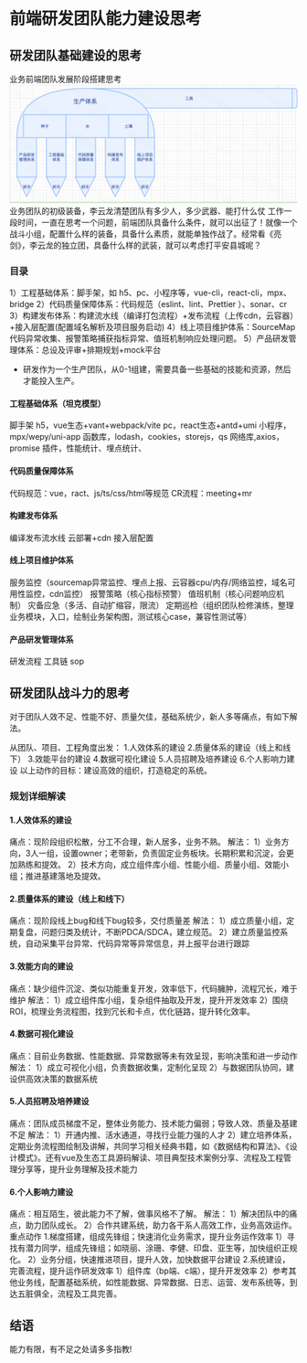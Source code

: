 # 前端研发团队能力建设思考


## 研发团队基础建设的思考
业务前端团队发展阶段搭建思考
![架构图](./imgs/dev1.png)
业务团队的初级装备，李云龙清楚团队有多少人，多少武器、能打什么仗
工作一段时间，一直在思考一个问题，前端团队具备什么条件，就可以出征了！就像一个战斗小组，配置什么样的装备，具备什么素质，就能单独作战了。经常看《亮剑》，李云龙的独立团，具备什么样的武装，就可以考虑打平安县城呢？
### 目录
1）工程基础体系：脚手架，如 h5、pc、小程序等，vue-cli，react-cli，mpx、bridge
2）代码质量保障体系：代码规范（eslint、lint、Prettier ）、sonar、cr
3）构建发布体系：构建流水线（编译打包流程）+发布流程（上传cdn，云容器）+接入层配置(配置域名解析及项目服务启动)
4）线上项目维护体系：SourceMap代码异常收集、报警策略捕获指标异常、值班机制响应处理问题。
5）产品研发管理体系：总设及评审+排期规划+mock平台

- 研发作为一个生产团队，从0-1组建，需要具备一些基础的技能和资源，然后才能投入生产。
‌
#### 工程基础体系（坦克模型）
脚手架
h5，vue生态+vant+webpack/vite
pc，react生态+antd+umi
小程序，mpx/wepy/uni-app
函数库，lodash，cookies，storejs，qs
网络库,axios，promise
插件，性能统计、埋点统计、


#### 代码质量保障体系
代码规范：vue，ract、js/ts/css/html等规范
CR流程：meeting+mr

#### 构建发布体系
编译发布流水线
云部署+cdn
接入层配置

#### 线上项目维护体系
服务监控（sourcemap异常监控、埋点上报、云容器cpu/内存/网络监控，域名可用性监控，cdn监控）
报警策略（核心指标预警）
值班机制（核心问题响应机制）
灾备应急（多活、自动扩缩容，限流）
定期巡检（组织团队检修演练，整理业务模块，入口，绘制业务架构图，测试核心case，兼容性测试等）

#### 产品研发管理体系
研发流程
工具链
sop



## 研发团队战斗力的思考
对于团队人效不足、性能不好、质量欠佳，基础系统少，新人多等痛点，有如下解法。

从团队、项目、工程角度出发：
1.人效体系的建设
2.质量体系的建设（线上和线下）
3.效能平台的建设
4.数据可视化建设
5.人员招聘及培养建设
6.个人影响力建设
以上动作的目标：建设高效的组织，打造稳定的系统。
### 规划详细解读
#### 1.人效体系的建设
痛点：现阶段组织松散，分工不合理，新人居多，业务不熟。
解法：
1）业务方向，3人一组，设置owner；老带新，负责固定业务板块。长期积累和沉淀，会更加熟练和提效。
2）技术方向，成立组件库小组、性能小组、质量小组、效能小组；推进基建落地及提效。
#### 2.质量体系的建设（线上和线下）
痛点：现阶段线上bug和线下bug较多，交付质量差
解法：
1）成立质量小组，定期复盘，问题归类及统计，不断PDCA/SDCA，建立规范。
2）建立质量监控系统，自动采集平台异常、代码异常等异常信息，并上报平台进行跟踪
#### 3.效能方向的建设
痛点：缺少组件沉淀、类似功能重复开发，效率低下，代码臃肿，流程冗长，难于维护
解法：
1）成立组件库小组，复杂组件抽取及开发，提升开发效率
2）围绕ROI，梳理业务流程图，找到冗长和卡点，优化链路，提升转化效率。
#### 4.数据可视化建设
痛点：目前业务数据、性能数据、异常数据等未有效呈现，影响决策和进一步动作
解法：
1）成立可视化小组，负责数据收集，定制化呈现
2）与数据团队协同，建设供高效决策的数据系统
#### 5.人员招聘及培养建设
痛点：团队成员梯度不足，整体业务能力、技术能力偏弱；导致人效、质量及基建不足
解法：
1）开通内推、活水通道，寻找行业能力强的人才
2）建立培养体系，定期业务流程图绘制及讲解，共同学习相关经典书籍，如《数据结构和算法》、《设计模式》。还有vue及生态工具源码解读、项目典型技术案例分享、流程及工程管理分享等，提升业务理解及技术能力
#### 6.个人影响力建设
痛点：相互陌生，彼此能力不了解，做事风格不了解。
解法：
1）解决团队中的痛点，助力团队成长。
2）合作共建系统，助力各干系人高效工作，业务高效运作。
重点动作
1.梯度搭建，组成先锋组；快速消化业务需求，提升业务运作效率
1）寻找有潜力同学，组成先锋组；如晓丽、涂珊、李健、印盘、亚生等，加快组织正规化。
2）业务分组，快速推进项目，提升人效，加快数据平台建设
2.系统建设，完善流程，提升运作研发效率
1）组件库（bp端、c端），提升开发效率
2）参考其他业务线，配置基础系统，如性能数据、异常数据、日志、运营、发布系统等，到达五脏俱全，流程及工具完善。
## 结语
能力有限，有不足之处请多多指教!
 










